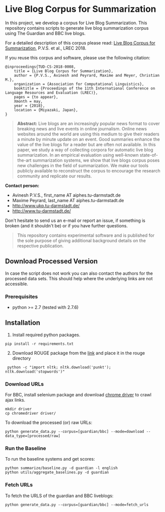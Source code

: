 # Live Blog Corpus for Summarization

In this project, we develop a corpus for Live Blog Summarization. This repository contains scripts to generate live blog summarization corpus using
The Guardian and BBC live blogs.

For a detailed description of this corpus please read:
[Live Blog Corpus for Summarization](https://tinyurl.com/yahqyhpn), P.V.S. et al., LREC 2018.

If you reuse this corpus and software, please use the following citation:

```
@inproceedings{TUD-CS-2018-0008,
	title = {Live Blog Corpus for Summarization},
	author = {P.V.S., Avinesh and Peyrard, Maxime and Meyer, Christian M.},
	organization = {Association for Computational Linguistics},
	booktitle = {Proceedings of the 11th International Conference on Language Resources and Evaluation (LREC)},
	pages = {to appear},
	Xmonth = may,
	year = {2018},
	location = {Miyazaki, Japan},
}
```
> **Abstract:** Live blogs are an increasingly popular news format to cover breaking news and live events in online journalism. 
Online news websites around the world are using this medium to give their readers a minute by minute update on an event.
Good summaries enhance the value of the live blogs for a reader but are often not available.
In this paper, we study a way of collecting corpora for automatic live blog summarization.
In an empirical evaluation using well-known state-of-the-art summarization systems, we show that live blogs corpus poses new challenges in the field of summarization.
We make our tools publicly available to reconstruct the corpus to encourage the research community and replicate our results. 

**Contact person:**
* Avinesh P.V.S., first_name AT aiphes.tu-darmstadt.de
* Maxime Peyrard, last_name AT aiphes.tu-darmstadt.de     
* http://www.ukp.tu-darmstadt.de/
* http://www.tu-darmstadt.de/

Don't hesitate to send us an e-mail or report an issue, if something is broken (and it shouldn't be) or if you have further questions.

> This repository contains experimental software and is published for the sole purpose of giving additional background details on the respective publication. 

## Download Processed Version

In case the script does not work you can also contact the authors for the processed data sets. This should help where the underlying links are not accessible.

### Prerequisites

* python >= 2.7 (tested with 2.7.6)

Installation
------------

1. Install required python packages.

```
pip install -r requirements.txt
```

2. Download ROUGE package from the [link](https://www.isi.edu/licensed-sw/see/rouge/) and place it in the rouge directory 

```
 python -c "import nltk; nltk.download('punkt'); nltk.download('stopwords')"
```

### Download URLs

For BBC, install selenium package and download [chrome driver](https://sites.google.com/a/chromium.org/chromedriver/) to crawl ajax links.

```
mkdir driver
cp chromedriver driver/
```

To download the processed (or) raw URLs:

```
python generate_data.py --corpus=[guardian/bbc] --mode=download --data_type=[processed/raw]
```

### Run the Baseline

To run the baseline systems and get scores:

```
python summarize/baseline.py -d guardian -l english
python utils/aggregate_baselines.py -d guardian
```

### Fetch URLs

To fetch the URLS of the guardian and BBC liveblogs:

```
python generate_data.py --corpus=[guardian/bbc] --mode=fetch_urls 
```

